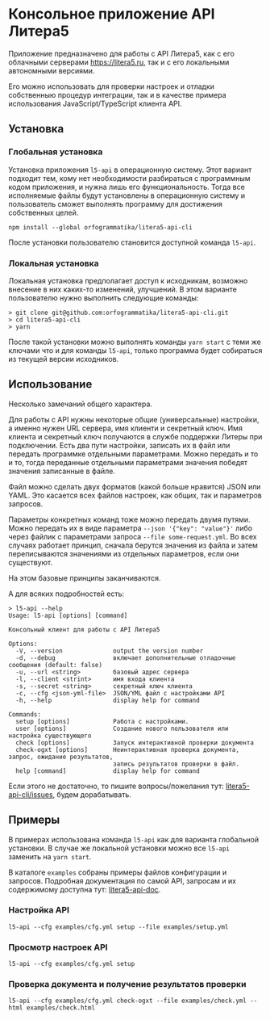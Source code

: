 Консольное приложение API Литера5
=================================

Приложение предназначено для работы с API Литера5, как с его облачными серверами https://litera5.ru, так и с его 
локальными автономными версиями.

Его можно использовать для проверки настроек и отладки собственныю процедур интеграции, так и в качестве примера
использования JavaScript/TypeScript клиента API.

Установка
---------

### Глобальная установка

Установка приложения `l5-api` в операционную систему. Этот вариант подходит тем, кому нет необходимости разбираться с
программным кодом приложения, и нужна лишь его функциональность. Тогда все исполняемые файлы будут установлены в
операционную систему и пользователь сможет выполнять программу для достижения собственных целей.

```shell
npm install --global orfogrammatika/litera5-api-cli
```

После установки пользователю становится доступной команда `l5-api`.

### Локальная установка

Локальная установка предполагает доступ к исходникам, возможно внесение в них каких-то изменений, улучшений. В этом 
варианте пользователю нужно выполнить следующие команды:

```shell
> git clone git@github.com:orfogrammatika/litera5-api-cli.git
> cd litera5-api-cli
> yarn
```

После такой установки можно выполнять команды `yarn start` с теми же ключами что и для команды `l5-api`, только 
программа будет собираться из текущей версии исходников.

Использование
-------------

Несколько замечаний общего характера.

Для работы с API нужны некоторые общие (универсальные) настройки, а именно нужен URL сервера,
имя клиенти и секретный ключ. Имя клиента и секретный ключ получаются в службе поддержки Литеры
при подключении. Есть два пути настройки, записать их в файл или передать программке отдельными 
параметрами. Можно передать и то и то, тогда переданные отдельными параметрами значения победят
значения записанные в файле.

Файл можно сделать двух форматов (какой больше нравится) JSON или YAML. Это касается всех 
файлов настроек, как общих, так и параметров запросов.

Параметры конкретных команд тоже можно передать двумя путями. Можно передать их в виде 
параметра `--json '{"key": "value"}'` либо через файлик с параметрами запроса 
`--file some-request.yml`. Во всех случаях работает принцип, сначала берутся значения из файла
и затем переписываются значениями из отдельных параметров, если они существуют.

На этом базовые принципы заканчиваются.

А для всяких подробностей есть:

```shell
> l5-api --help
Usage: l5-api [options] [command]

Консольный клиент для работы с API Литера5

Options:
  -V, --version              output the version number
  -d, --debug                включает дополнительные отладочные сообщения (default: false)
  -u, --url <string>         базовый адрес сервера
  -l, --client <strint>      имя входа клиента
  -s, --secret <string>      секретный ключ клиента
  -c, --cfg <json-yml-file>  JSON/YML файл с настройками API
  -h, --help                 display help for command

Commands:
  setup [options]            Работа с настройками.
  user [options]             Создание нового пользователя или настройка существующего
  check [options]            Запуск интерактивной проверки документа
  check-ogxt [options]       Неинтерактивная проверка документа, запрос, ожидание результатов, 
                             запись результатов проверки в файл.
  help [command]             display help for command
```

Если этого не достаточно, то пишите вопросы/пожелания тут:
[litera5-api-cli/issues](https://github.com/orfogrammatika/litera5-api-cli/issues), будем дорабатывать.

Примеры
-------

В примерах использована команда `l5-api` как для варианта глобальной установки. В случае же локальной установки можно
все `l5-api` заменить на `yarn start`.

В каталоге `examples` собраны примеры файлов конфигурации и запросов. Подробная документация по самой API, запросам
и их содержимому доступна тут: [litera5-api-doc](https://github.com/orfogrammatika/litera5-api-doc).

### Настройка API ###

```shell
l5-api --cfg examples/cfg.yml setup --file examples/setup.yml
```

### Просмотр настроек API ###

```shell
l5-api --cfg examples/cfg.yml setup
```

### Проверка документа и получение результатов проверки ###

```shell
l5-api --cfg examples/cfg.yml check-ogxt --file examples/check.yml --html examples/check.html
```